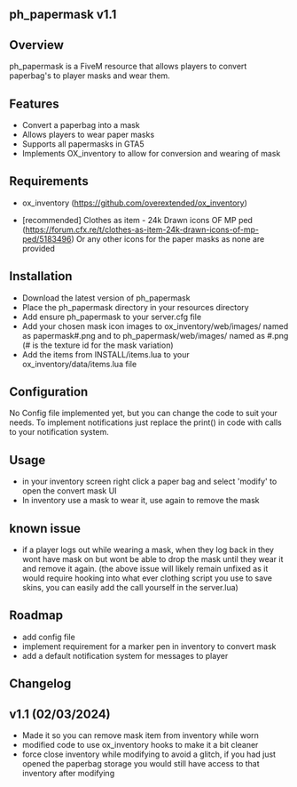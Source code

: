 ph_papermask v1.1
-----------------

Overview
-----------------
ph_papermask is a FiveM resource that allows players to convert paperbag's to player masks and wear them.

Features
-----------------
- Convert a paperbag into a mask
- Allows players to wear paper masks
- Supports all papermasks in GTA5
- Implements OX_inventory to allow for conversion and wearing of mask

Requirements
-----------------
- ox_inventory (https://github.com/overextended/ox_inventory)

- [recommended] Clothes as item - 24k Drawn icons OF MP ped (https://forum.cfx.re/t/clothes-as-item-24k-drawn-icons-of-mp-ped/5183496)
    Or any other icons for the paper masks as none are provided

Installation
-----------------
- Download the latest version of ph_papermask
- Place the ph_papermask directory in your resources directory
- Add ensure ph_papermask to your server.cfg file
- Add your chosen mask icon images to ox_inventory/web/images/ named as papermask#.png and to ph_papermask/web/images/ named as #.png (# is the texture id for the mask variation)
- Add the items from INSTALL/items.lua to your ox_inventory/data/items.lua file

Configuration
-----------------
No Config file implemented yet, but you can change the code to suit your needs.
To implement notifications just replace the print() in code with calls to your notification system.

Usage
-----------------
- in your inventory screen right click a paper bag and select 'modify' to open the convert mask UI
- In inventory use a mask to wear it, use again to remove the mask

known issue
-----------------
- if a player logs out while wearing a mask, when they log back in they wont have mask on but wont be able to drop the mask until they wear it and remove it again.
(the above issue will likely remain unfixed as it would require hooking into what ever clothing script you use to save skins, you can easily add the call yourself in the server.lua)

Roadmap
-----------------
- add config file
- implement requirement for a marker pen in inventory to convert mask
- add a default notification system for messages to player

Changelog 
-----------------
v1.1 (02/03/2024)
-----------------
- Made it so you can remove mask item from inventory while worn
- modified code to use ox_inventory hooks to make it a bit cleaner
- force close inventory while modifying to avoid a glitch, if you had just opened the paperbag storage you would still have access to that inventory after modifying